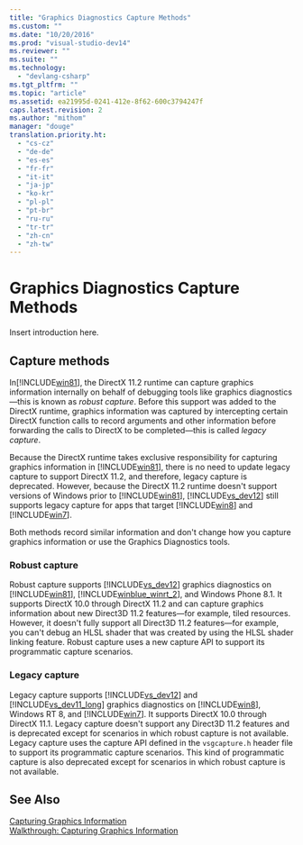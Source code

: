 ```yaml
---
title: "Graphics Diagnostics Capture Methods"
ms.custom: ""
ms.date: "10/20/2016"
ms.prod: "visual-studio-dev14"
ms.reviewer: ""
ms.suite: ""
ms.technology: 
  - "devlang-csharp"
ms.tgt_pltfrm: ""
ms.topic: "article"
ms.assetid: ea21995d-0241-412e-8f62-600c3794247f
caps.latest.revision: 2
ms.author: "mithom"
manager: "douge"
translation.priority.ht: 
  - "cs-cz"
  - "de-de"
  - "es-es"
  - "fr-fr"
  - "it-it"
  - "ja-jp"
  - "ko-kr"
  - "pl-pl"
  - "pt-br"
  - "ru-ru"
  - "tr-tr"
  - "zh-cn"
  - "zh-tw"
---
```

# Graphics Diagnostics Capture Methods
Insert introduction here.  
  
## Capture methods  
 In[!INCLUDE[win81](../debugger/includes/win81_md.md)], the DirectX 11.2 runtime can capture graphics information internally on behalf of debugging tools like graphics diagnostics—this is known as *robust capture*. Before this support was added to the DirectX runtime, graphics information was captured by intercepting certain DirectX function calls to record arguments and other information before forwarding the calls to DirectX to be completed—this is called *legacy capture*.  
  
 Because the DirectX runtime takes exclusive responsibility for capturing graphics information in [!INCLUDE[win81](../debugger/includes/win81_md.md)], there is no need to update legacy capture to support DirectX 11.2, and therefore, legacy capture is deprecated. However, because the DirectX 11.2 runtime doesn't support versions of Windows prior to [!INCLUDE[win81](../debugger/includes/win81_md.md)], [!INCLUDE[vs_dev12](../extensibility/includes/vs_dev12_md.md)] still supports legacy capture for apps that target [!INCLUDE[win8](../debugger/includes/win8_md.md)] and [!INCLUDE[win7](../debugger/includes/win7_md.md)].  
  
 Both methods record similar information and don't change how you capture graphics information or use the Graphics Diagnostics tools.  
  
### Robust capture  
 Robust capture supports [!INCLUDE[vs_dev12](../extensibility/includes/vs_dev12_md.md)] graphics diagnostics on [!INCLUDE[win81](../debugger/includes/win81_md.md)], [!INCLUDE[winblue_winrt_2](../debugger/includes/winblue_winrt_2_md.md)], and Windows Phone 8.1. It supports DirectX 10.0 through DirectX 11.2 and can capture graphics information about new Direct3D 11.2 features—for example, tiled resources. However, it doesn't fully support all Direct3D 11.2 features—for example, you can't debug an HLSL shader that was created by using the HLSL shader linking feature. Robust capture uses a new capture API to support its programmatic capture scenarios.  
  
### Legacy capture  
 Legacy capture supports [!INCLUDE[vs_dev12](../extensibility/includes/vs_dev12_md.md)] and [!INCLUDE[vs_dev11_long](../data-tools/includes/vs_dev11_long_md.md)] graphics diagnostics on [!INCLUDE[win8](../debugger/includes/win8_md.md)], Windows RT 8, and [!INCLUDE[win7](../debugger/includes/win7_md.md)]. It supports DirectX 10.0 through DirectX 11.1. Legacy capture doesn't support any Direct3D 11.2 features and is deprecated except for scenarios in which robust capture is not available. Legacy capture uses the capture API defined in the `vsgcapture.h` header file to support its programmatic capture scenarios. This kind of programmatic capture is also deprecated except for scenarios in which robust capture is not available.  
  
## See Also  
 [Capturing Graphics Information](../debugger/capturing-graphics-information.md)   
 [Walkthrough: Capturing Graphics Information](../debugger/walkthrough-capturing-graphics-information.md)